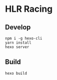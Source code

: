 HLR Racing
==========

## Develop

```
npm i -g hexo-cli
yarn install
hexo server
```

## Build

```
hexo build
```
